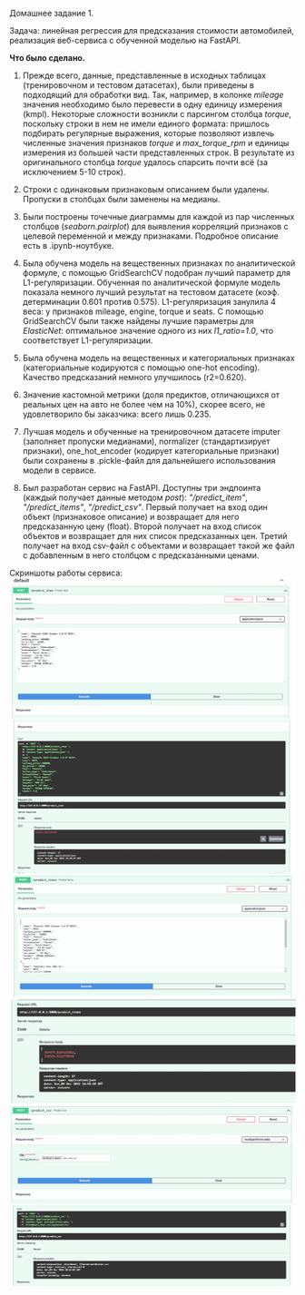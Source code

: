 Домашнее задание 1.

Задача: линейная регрессия для предсказания стоимости автомобилей, реализация веб-сервиса с обученной моделью на FastAPI.

**Что было сделано.**
1. Прежде всего, данные, представленные в исходных таблицах (тренировочном и тестовом датасетах), были приведены в подходящий для обработки вид. Так, например, в колонке *mileage* значения необходимо было перевести в одну единицу измерения (kmpl). Некоторые сложности возникли с парсингом столбца *torque*, поскольку строки в нем не имели единого формата: пришлось подбирать регулярные выражения, которые позволяют извлечь численные значения признаков *torque* и *max_torque_rpm* и единицы измерения из большей части представленных строк. В результате из оригинального столбца *torque* удалось спарсить почти всё (за исключением 5-10 строк).

2. Строки с одинаковым признаковым описанием были удалены. Пропуски в столбцах были заменены на медианы. 

3. Были построены точечные диаграммы для каждой из пар численных столбцов (*seaborn.pairplot*) для выявления корреляций признаков с целевой переменной и между признаками. Подробное описание есть в .ipynb-ноутбуке.

4. Была обучена модель на вещественных признаках по аналитической формуле, с помощью GridSearchCV подобран лучший параметр для L1-регуляризации. Обученная по аналитической формуле модель показала немного лучший результат на тестовом датасете (коэф. детерминации 0.601 против 0.575). L1-регуляризация занулила 4 веса: у признаков mileage, engine, torque и seats. С помощью GridSearchCV были также найдены лучшие параметры для *ElasticNet*: оптимальное значение одного из них *l1_ratio=1.0*, что соответствует L1-регуляризации.

5. Была обучена модель на вещественных и категориальных признаках (категориальные кодируются с помощью one-hot encoding). Качество предсказаний немного улучшилось (r2=0.620).

6. Значение кастомной метрики (доля предиктов, отличающихся от реальных цен на авто не более чем на 10%), скорее всего, не удовлетворило бы заказчика: всего лишь 0.235.

7. Лучшая модель и обученные на тренировочном датасете imputer (заполняет пропуски медианами), normalizer (стандартизирует признаки), one_hot_encoder (кодирует категориальные признаки) были сохранены в .pickle-файл для дальнейшего использования модели в сервисе.

8. Был разработан сервис на FastAPI. Доступны три эндпоинта (каждый получает данные методом *post*): *"/predict_item"*, *"/predict_items"*, *"/predict_csv"*. Первый получает на вход один объект (признаковое описание) и возвращает для него предсказанную цену (float). Второй получает на вход список объектов и возвращает для них список предсказанных цен. Третий получает на вход csv-файл с объектами и возвращает такой же файл с добавленным в него столбцом с предсказанными ценами.

Скриншоты работы сервиса:
![1](./screenshots/1.jpg)
![2](./screenshots/2.jpg)
![3](./screenshots/3.jpg)
![4](./screenshots/4.jpg)
![5](./screenshots/5.jpg)
![6](./screenshots/6.jpg)
